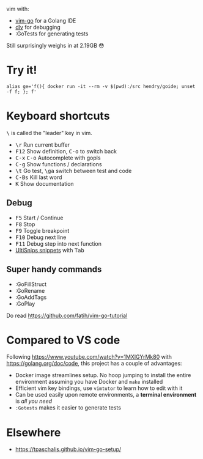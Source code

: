 vim with:

* [vim-go](https://github.com/fatih/vim-go) for a Golang IDE
* [dlv](https://github.com/go-delve/delve) for debugging
* :GoTests for generating tests


Still surprisingly weighs in at 2.19GB 😳

# Try it!

	alias ge='f(){ docker run -it --rm -v $(pwd):/src hendry/goide; unset -f f; }; f'

# Keyboard shortcuts

<kbd>\\</kbd> is called the "leader" key in vim.

* <kbd>\r</kbd> Run current buffer
* <kbd>F12</kbd> Show definition, <kbd>C-o</kbd> to switch back
* <kbd>C-x</kbd> <kbd>C-o</kbd> Autocomplete with gopls
* <kbd>C-g</kbd> Show functions / declarations
* <kbd>\t</kbd> Go test, <kbd>\ga</kbd> switch between test and code
* <kbd>C-Bs</kbd> Kill last word
* <kbd>K</kbd> Show documentation

## Debug

* <kbd>F5</kbd> Start / Continue
* <kbd>F8</kbd> Stop
* <kbd>F9</kbd> Toggle breakpoint
* <kbd>F10</kbd> Debug next line
* <kbd>F11</kbd> Debug step into next function
* [UltiSnips snippets](https://github.com/fatih/vim-go/blob/master/gosnippets/UltiSnips/go.snippets) with <kbd>Tab</kbd>

## Super handy commands

* :GoFillStruct
* :GoRename
* :GoAddTags
* :GoPlay

Do read https://github.com/fatih/vim-go-tutorial

# Compared to VS code

Following https://www.youtube.com/watch?v=1MXIGYrMk80 with
https://golang.org/doc/code, this project has a couple of advantages:

* Docker image streamlines setup. No hoop jumping to install the entire environment assuming you have Docker and `make` installed
* Efficient vim key bindings, use `vimtutor` to learn how to edit with it
* Can be used easily upon remote environments, a **terminal environment** is _all you need_
* `:Gotests` makes it easier to generate tests

# Elsewhere

* https://tpaschalis.github.io/vim-go-setup/
